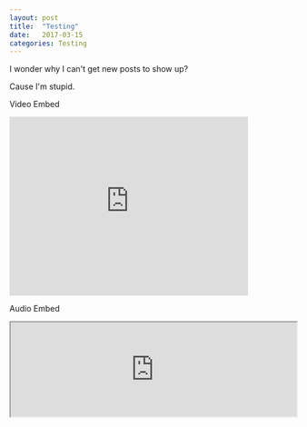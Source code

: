 ```yaml
---
layout: post
title:  "Testing"
date:   2017-03-15
categories: Testing
---
```


I wonder why I can't get new posts to show up?

Cause I'm stupid.

Video Embed

<iframe width="420" height="315" src="http://www.youtube.com/embed/dQw4w9WgXcQ" frameborder="0" allowfullscreen></iframe>

<br>

Audio Embed
<br>
<iframe width="100%" height="166" src="https://w.soundcloud.com/player/?url=https%3A//api.soundcloud.com/tracks/302405036&amp;color=ff5500&amp;auto_play=false&amp;hide_related=false&amp;show_comments=true&amp;show_user=true&amp;show_reposts=false"></iframe>

